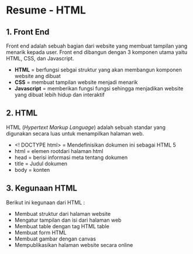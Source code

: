 # **Resume - HTML**

## **1. Front End**

Front end adalah sebuah bagian dari website yang membuat tampilan yang menarik kepada user. Front end dibangun dengan 3 komponen utama yaitu HTML, CSS, dan Javascript.

- **HTML** = berfungsi sebgai struktur yang akan membangun komponen website ang dibuat
- **CSS** = membuat tampilan website menjadi menarik
- **Javascript** = memberikan fungsi fungsi sehingga menjadikan website yang dibuat lebih hidup dan interaktif

## **2. HTML**

HTML (_Hypertext Markup Language_) adalah sebuah standar yang digunakan secara luas untuk menampilkan halaman web.

- <! DOCTYPE html> = Mendefinisikan dokumen ini sebagai HTML 5
- html = elemen rootdari halaman html
- head = berisi informasi meta tentang dokumen
- title = Judul dokumen
- body = konten

## **3. Kegunaan HTML**

Berikut ini kegunaan dari HTML :

- Membuat struktur dari halaman website
- Mengatur tampilan dan isi dari halaman web
- Membuat table dengan tag HTML table
- Membuat form HTML
- Membuat gambar dengan canvas
- Mempublikasikan halaman website secara online
